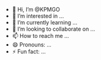 - 👋 Hi, I’m @KPMGO
- 👀 I’m interested in ...
- 🌱 I’m currently learning ...
- 💞️ I’m looking to collaborate on ...
- 📫 How to reach me ...
- 😄 Pronouns: ...
- ⚡ Fun fact: ...

<!---
KPMGO/KPMGO is a ✨ special ✨ repository because its `README.md` (this file) appears on your GitHub profile.
You can click the Preview link to take a look at your changes.
--->

